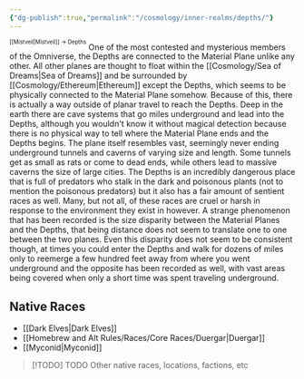 ```yaml
---
{"dg-publish":true,"permalink":"/cosmology/inner-realms/depths/"}
---
```


<sup><sup>[[Mistveil\|Mistveil]] → Depths</sup></sup>
One of the most contested and mysterious members of the Omniverse, the Depths are connected to the Material Plane unlike any other. All other planes are thought to float within the [[Cosmology/Sea of Dreams\|Sea of Dreams]] and be surrounded by [[Cosmology/Ethereum\|Ethereum]] except the Depths, which seems to be physically connected to the Material Plane somehow. Because of this, there is actually a way outside of planar travel to reach the Depths. Deep in the earth there are cave systems that go miles underground and lead into the Depths, although you wouldn't know it without magical detection because there is no physical way to tell where the Material Plane ends and the Depths begins. The plane itself resembles vast, seemingly never ending underground tunnels and caverns of varying size and length. Some tunnels get as small as rats or come to dead ends, while others lead to massive caverns the size of large cities. The Depths is an incredibly dangerous place that is full of predators who stalk in the dark and poisonous plants (not to mention the poisonous predators) but it also has a fair amount of sentient races as well. Many, but not all, of these races are cruel or harsh in response to the environment they exist in however. A strange phenomenon that has been recorded is the size disparity between the Material Planes and the Depths, that being distance does not seem to translate one to one between the two planes. Even this disparity does not seem to be consistent though, at times you could enter the Depths and walk for dozens of miles only to reemerge a few hundred feet away from where you went underground and the opposite has been recorded as well, with vast areas being covered when only a short time was spent traveling underground. 

## Native Races
- [[Dark Elves\|Dark Elves]]
- [[Homebrew and Alt Rules/Races/Core Races/Duergar\|Duergar]]
- [[Myconid\|Myconid]]


> [!TODO] TODO
> Other native races, locations, factions, etc
